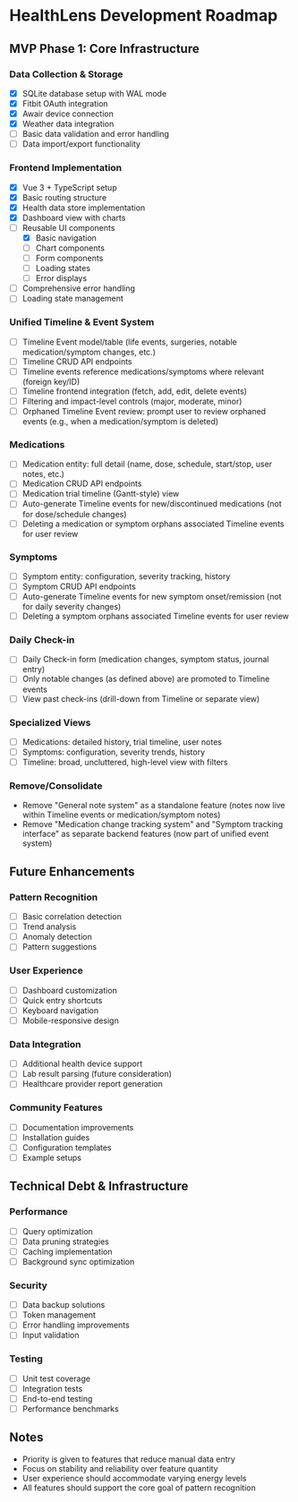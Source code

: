 # HealthLens Development Roadmap

## MVP Phase 1: Core Infrastructure

### Data Collection & Storage
- [x] SQLite database setup with WAL mode
- [x] Fitbit OAuth integration
- [x] Awair device connection
- [x] Weather data integration
- [ ] Basic data validation and error handling
- [ ] Data import/export functionality

### Frontend Implementation
- [x] Vue 3 + TypeScript setup
- [x] Basic routing structure
- [x] Health data store implementation
- [x] Dashboard view with charts
- [ ] Reusable UI components
  - [x] Basic navigation
  - [ ] Chart components
  - [ ] Form components
  - [ ] Loading states
  - [ ] Error displays
- [ ] Comprehensive error handling
- [ ] Loading state management

### Unified Timeline & Event System
- [ ] Timeline Event model/table (life events, surgeries, notable medication/symptom changes, etc.)
- [ ] Timeline CRUD API endpoints
- [ ] Timeline events reference medications/symptoms where relevant (foreign key/ID)
- [ ] Timeline frontend integration (fetch, add, edit, delete events)
- [ ] Filtering and impact-level controls (major, moderate, minor)
- [ ] Orphaned Timeline Event review: prompt user to review orphaned events (e.g., when a medication/symptom is deleted)

### Medications
- [ ] Medication entity: full detail (name, dose, schedule, start/stop, user notes, etc.)
- [ ] Medication CRUD API endpoints
- [ ] Medication trial timeline (Gantt-style) view
- [ ] Auto-generate Timeline events for new/discontinued medications (not for dose/schedule changes)
- [ ] Deleting a medication or symptom orphans associated Timeline events for user review

### Symptoms
- [ ] Symptom entity: configuration, severity tracking, history
- [ ] Symptom CRUD API endpoints
- [ ] Auto-generate Timeline events for new symptom onset/remission (not for daily severity changes)
- [ ] Deleting a symptom orphans associated Timeline events for user review

### Daily Check-in
- [ ] Daily Check-in form (medication changes, symptom status, journal entry)
- [ ] Only notable changes (as defined above) are promoted to Timeline events
- [ ] View past check-ins (drill-down from Timeline or separate view)

### Specialized Views
- [ ] Medications: detailed history, trial timeline, user notes
- [ ] Symptoms: configuration, severity trends, history
- [ ] Timeline: broad, uncluttered, high-level view with filters

### Remove/Consolidate
- Remove "General note system" as a standalone feature (notes now live within Timeline events or medication/symptom notes)
- Remove "Medication change tracking system" and "Symptom tracking interface" as separate backend features (now part of unified event system)

## Future Enhancements

### Pattern Recognition
- [ ] Basic correlation detection
- [ ] Trend analysis
- [ ] Anomaly detection
- [ ] Pattern suggestions

### User Experience
- [ ] Dashboard customization
- [ ] Quick entry shortcuts
- [ ] Keyboard navigation
- [ ] Mobile-responsive design

### Data Integration
- [ ] Additional health device support
- [ ] Lab result parsing (future consideration)
- [ ] Healthcare provider report generation

### Community Features
- [ ] Documentation improvements
- [ ] Installation guides
- [ ] Configuration templates
- [ ] Example setups

## Technical Debt & Infrastructure

### Performance
- [ ] Query optimization
- [ ] Data pruning strategies
- [ ] Caching implementation
- [ ] Background sync optimization

### Security
- [ ] Data backup solutions
- [ ] Token management
- [ ] Error handling improvements
- [ ] Input validation

### Testing
- [ ] Unit test coverage
- [ ] Integration tests
- [ ] End-to-end testing
- [ ] Performance benchmarks

## Notes

- Priority is given to features that reduce manual data entry
- Focus on stability and reliability over feature quantity
- User experience should accommodate varying energy levels
- All features should support the core goal of pattern recognition 